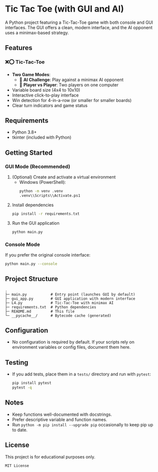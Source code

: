 # Tic Tac Toe (with GUI and AI)

A Python project featuring a Tic-Tac-Toe game with both console and GUI interfaces. The GUI offers a clean, modern interface, and the AI opponent uses a minimax-based strategy.

## Features

### ❌⭕ Tic-Tac-Toe
- **Two Game Modes**:
  - 🤖 **AI Challenge**: Play against a minimax AI opponent
  - 👥 **Player vs Player**: Two players on one computer
- Variable board size (4x4 to 10x10)
- Interactive click-to-play interface
- Win detection for 4-in-a-row (or smaller for smaller boards)
- Clear turn indicators and game status

## Requirements
- Python 3.8+
- tkinter (included with Python)
  

## Getting Started

### GUI Mode (Recommended)
1. (Optional) Create and activate a virtual environment
   - Windows (PowerShell):
     ```bash
     python -m venv .venv
     .venv\\Scripts\\Activate.ps1
     ```
2. Install dependencies
   ```bash
   pip install -r requirements.txt
   ```
3. Run the GUI application
   ```bash
   python main.py
   ```

### Console Mode
If you prefer the original console interface:
```bash
python main.py --console
```

## Project Structure
```
.
├─ main.py           # Entry point (launches GUI by default)
├─ gui_app.py        # GUI application with modern interface
├─ L4.py             # Tic-Tac-Toe with minimax AI
├─ requirements.txt  # Python dependencies
├─ README.md         # This file
└─ __pycache__/      # Bytecode cache (generated)
```

## Configuration
- No configuration is required by default. If your scripts rely on environment variables or config files, document them here.

## Testing
- If you add tests, place them in a `tests/` directory and run with `pytest`:
  ```bash
  pip install pytest
  pytest -q
  ```

## Notes
- Keep functions well-documented with docstrings.
- Prefer descriptive variable and function names.
- Run `python -m pip install --upgrade pip` occasionally to keep pip up to date.

## License
This project is for educational purposes only.

```
MIT License
```
